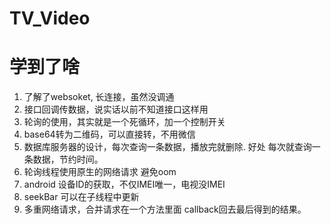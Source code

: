 # TV_Video

# 学到了啥
  1. 了解了websoket, 长连接，虽然没调通
  2. 接口回调传数据，说实话以前不知道接口这样用
  3. 轮询的使用，其实就是一个死循环，加一个控制开关
  4. base64转为二维码，可以直接转，不用微信
  5. 数据库服务器的设计，每次查询一条数据，播放完就删除. 好处 每次就查询一条数据，节约时间。
  6. 轮询线程使用原生的网络请求  避免oom
  7. android 设备ID的获取，不仅IMEI唯一，电视没IMEI
  8. seekBar 可以在子线程中更新
  9. 多重网络请求，合并请求在一个方法里面 callback回去最后得到的结果。
